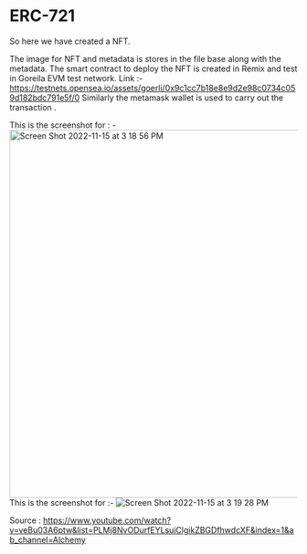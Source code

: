 # ERC-721

So here we have created a NFT.

The image for NFT and metadata is stores in the file base along with the metadata.
The smart contract to deploy the NFT is created in Remix and test in Goreila EVM test network. Link :- https://testnets.opensea.io/assets/goerli/0x9c1cc7b18e8e9d2e98c0734c059d182bdc791e5f/0
Similarly the metamask wallet is used to carry out the transaction .

This is the screenshot for : -
<img width="645" alt="Screen Shot 2022-11-15 at 3 18 56 PM" src="https://user-images.githubusercontent.com/90866319/202027551-aeb0aef2-17ed-4db9-8dc0-10eeaa9bdd06.png">
This is the screenshot for :- 
![Screen Shot 2022-11-15 at 3 19 28 PM](https://user-images.githubusercontent.com/90866319/202027560-ea25607e-402a-42b6-9402-45b25160f3a9.png)

Source : https://www.youtube.com/watch?v=veBu03A6ptw&list=PLMj8NvODurfEYLsuiClgikZBGDfhwdcXF&index=1&ab_channel=Alchemy
